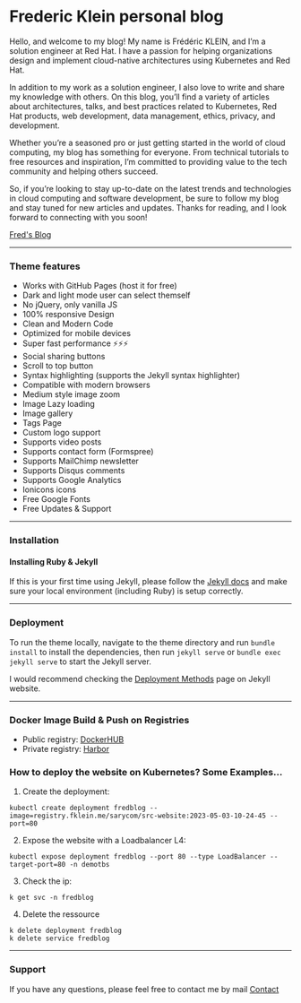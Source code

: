 
# Frederic Klein personal blog

Hello, and welcome to my blog! My name is Frédéric KLEIN, and I’m a solution engineer at Red Hat. I have a passion for helping organizations design and implement cloud-native architectures using Kubernetes and Red Hat.

In addition to my work as a solution engineer, I also love to write and share my knowledge with others. On this blog, you’ll find a variety of articles about architectures, talks, and best practices related to Kubernetes, Red Hat products, web development, data management, ethics, privacy, and development.

Whether you’re a seasoned pro or just getting started in the world of cloud computing, my blog has something for everyone. From technical tutorials to free resources and inspiration, I’m committed to providing value to the tech community and helping others succeed.

So, if you’re looking to stay up-to-date on the latest trends and technologies in cloud computing and software development, be sure to follow my blog and stay tuned for new articles and updates. Thanks for reading, and I look forward to connecting with you soon!

[Fred's Blog](https://blog.fklein.me)

* * *

### Theme features

- Works with GitHub Pages (host it for free)
- Dark and light mode user can select themself
- No jQuery, only vanilla JS
- 100% responsive Design
- Clean and Modern Code
- Optimized for mobile devices
- Super fast performance ⚡⚡⚡
- Social sharing buttons
- Scroll to top button
- Syntax highlighting (supports the Jekyll syntax highlighter)
- Compatible with modern browsers
- Medium style image zoom
- Image Lazy loading
- Image gallery
- Tags Page
- Custom logo support
- Supports video posts
- Supports contact form (Formspree)
- Supports MailChimp newsletter
- Supports Disqus comments
- Supports Google Analytics
- Ionicons icons
- Free Google Fonts
- Free Updates & Support

* * *

### Installation

#### Installing Ruby & Jekyll

If this is your first time using Jekyll, please follow the [Jekyll docs](https://jekyllrb.com/docs/installation/) and make sure your local environment (including Ruby) is setup correctly.

* * *

### Deployment

To run the theme locally, navigate to the theme directory and run `bundle install` to install the dependencies, then run `jekyll serve` or `bundle exec jekyll serve` to start the Jekyll server.

I would recommend checking the [Deployment Methods](https://jekyllrb.com/docs/deployment-methods/) page on Jekyll website.

* * *

### Docker Image Build & Push on Registries

- Public registry: <a href="https://hub.docker.com/r/yfke8313/blog/tags">DockerHUB</a>
- Private registry: <a href="https://registry.fklein.me/harbor/projects/26/repositories/fklein-blog/artifacts-tab">Harbor</a>

### How to deploy the website on Kubernetes? Some Examples...

1. Create the deployment:
~~~
kubectl create deployment fredblog --image=registry.fklein.me/sarycom/src-website:2023-05-03-10-24-45 --port=80
~~~

2. Expose the website with a Loadbalancer L4:
~~~
kubectl expose deployment fredblog --port 80 --type LoadBalancer --target-port=80 -n demotbs
~~~

3. Check the ip:
~~~
k get svc -n fredblog
~~~

4. Delete the ressource
~~~
k delete deployment fredblog
k delete service fredblog
~~~

* * *

### Support

<p>If you have any questions, please feel free to contact me by mail <a href="mailto:frederic.klein@gmail.com">Contact</a><p>